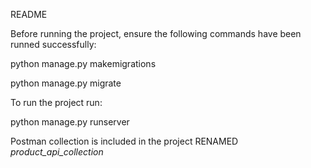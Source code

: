 README 

Before running the project, ensure the following commands have been runned successfully:

python manage.py makemigrations

python manage.py migrate

To run the project run:

python manage.py runserver


Postman collection is included in the project RENAMED *product_api_collection*